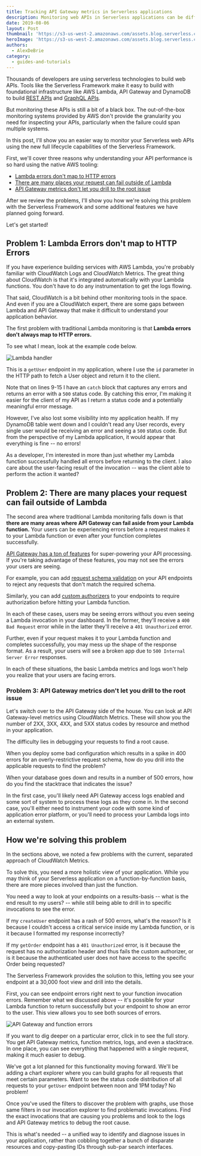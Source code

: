```yaml
---
title: Tracking API Gateway metrics in Serverless applications
description: Monitoring web APIs in Serverless applications can be difficult. See how to do it with the Serverless Framework.
date: 2019-08-06
layout: Post
thumbnail: 'https://s3-us-west-2.amazonaws.com/assets.blog.serverless.com/monitoring-api-gateway-metrics/thumbnail.png'
heroImage: 'https://s3-us-west-2.amazonaws.com/assets.blog.serverless.com/monitoring-api-gateway-metrics/header.png'
authors:
  - AlexDeBrie
category:
  - guides-and-tutorials
---
```


Thousands of developers are using serverless technologies to build web APIs. Tools like the Serverless Framework make it easy to build with foundational infrastructure like AWS Lambda, API Gateway and DynamoDB to build [REST APIs](https://serverless.com/blog/node-rest-api-with-serverless-lambda-and-dynamodb/) and [GraphQL APIs](https://serverless.com/blog/running-scalable-reliable-graphql-endpoint-with-serverless/).

But monitoring these APIs is still a bit of a black box. The out-of-the-box monitoring systems provided by AWS don't provide the granularity you need for inspecting your APIs, particularly when the failure could span multiple systems.

In this post, I'll show you an easier way to monitor your Serverless web APIs using the new full lifecycle capabilities of the Serverless Framework.

First, we'll cover three reasons why understanding your API performance is so hard using the native AWS tooling:

- [Lambda errors don't map to HTTP errors](#problem-1-lambda-errors-dont-map-to-http-errors)
- [There are many places your request can fail outside of Lambda](#problem-2-there-are-many-places-your-request-can-fail-outside-of-lambda)
- [API Gateway metrics don't let you drill to the root issue](#problem-3api-gateway-metrics-dont-let-you-drill-to-the-root-issue)

After we review the problems, I'll show you how we're solving this problem with the Serverless Framework and some additional features we have planned going forward.

Let's get started!

## Problem 1: Lambda Errors don't map to HTTP Errors

If you have experience building services with AWS Lambda, you're probably familiar with CloudWatch Logs and CloudWatch Metrics. The great thing about CloudWatch is that it's integrated automatically with your Lambda functions. You don't have to do any instrumentation to get the logs flowing.

That said, CloudWatch is a bit behind other monitoring tools in the space. And even if you are a CloudWatch expert, there are some gaps between Lambda and API Gateway that make it difficult to understand your application behavior.

The first problem with traditional Lambda monitoring is that **Lambda errors don't always map to HTTP errors.**

To see what I mean, look at the example code below.

![Lambda handler](https://user-images.githubusercontent.com/6509926/62462411-f823bd00-b74c-11e9-9c75-fc43602a820f.png)

This is a `getUser` endpoint in my application, where I use the `id` parameter in the HTTP path to fetch a User object and return it to the client.

Note that on lines 9-15 I have an `catch` block that captures any errors and returns an error with a `500` status code. By catching this error, I'm making it easier for the client of my API as I return a status code and a potentially meaningful error message. 

However, I've also lost some visibility into my application health. If my DynamoDB table went down and I couldn't read any User records, every single user would be receiving an error and seeing a `500` status code. But from the perspective of my Lambda application, it would appear that everything is fine -- no errors!

As a developer, I'm interested in more than just whether my Lambda function successfully handled all errors before returning to the client. I also care about the user-facing result of the invocation -- was the client able to perform the action it wanted?

## Problem 2: There are many places your request can fail outside of Lambda

The second area where traditional Lambda monitoring falls down is that **there are many areas where API Gateway can fail aside from your Lambda function.** Your users can be experiencing errors before a request makes it to your Lambda function or even after your function completes successfully.

[API Gateway has a ton of features](https://www.alexdebrie.com/posts/api-gateway-elements/) for super-powering your API processing. If you're taking advantage of these features, you may not see the errors your users are seeing.

For example, you can add [request schema validation](https://serverless.com/framework/docs/providers/aws/events/apigateway/#request-schema-validators) on your API endpoints to reject any requests that don't match the required schema.

Similarly, you can add [custom authorizers](https://www.alexdebrie.com/posts/lambda-custom-authorizers/) to your endpoints to require authorization before hitting your Lambda function.

In each of these cases, users may be seeing errors without you even seeing a Lambda invocation in your dashboard. In the former, they'll receive a `400 Bad Request` error while in the latter they'll receive a `401 Unauthorized` error.

Further, even if your request makes it to your Lambda function and completes successfully, you may mess up the shape of the response format. As a result, your users will see a broken app due to `500 Internal Server Error` responses.

In each of these situations, the basic Lambda metrics and logs won't help you realize that your users are facing errors.

### Problem 3: API Gateway metrics don't let you drill to the root issue

Let's switch over to the API Gateway side of the house. You can look at API Gateway-level metrics using CloudWatch Metrics. These will show you the number of 2XX, 3XX, 4XX, and 5XX status codes by resource and method in your application.

The difficulty lies in debugging your requests to find a root cause.

When you deploy some bad configuration which results in a spike in 400 errors for an overly-restrictive request schema, how do you drill into the applicable requests to find the problem?

When your database goes down and results in a number of 500 errors, how do you find the stacktrace that indicates the issue?

In the first case, you'll likely need API Gateway access logs enabled and some sort of system to process these logs as they come in. In the second case, you'll either need to instrument your code with some kind of application error platform, or you'll need to process your Lambda logs into an external system.

## How we're solving this problem

In the sections above, we noted a few problems with the current, separated approach of CloudWatch Metrics. 

To solve this, you need a more holistic view of your application. While you may think of your Serverless application on a function-by-function basis, there are more pieces involved than just the function.

You need a way to look at your endpoints on a results-basis -- what is the end result to my users? -- while still being able to drill in to specific invocations to see the error.

If my `createUser` endpoint has a rash of 500 errors, what's the reason? Is it because I couldn't access a critical service inside my Lambda function, or is it because I formatted my response incorrectly?

If my `getOrder` endpoint has a `401 Unauthorized` error, is it because the request has no authorization header and thus fails the custom authorizer, or is it because the authenticated user does not have access to the specific Order being requested?

The Serverless Framework provides the solution to this, letting you see your endpoint at a 30,000 foot view and drill into the details.

First, you can see endpoint errors right next to your function invocation errors. Remember what we discussed above -- it's possible for your Lambda function to return successfully but your endpoint to show an error to the user. This view allows you to see both sources of errors.

![API Gateway and function errors](https://s3-us-west-2.amazonaws.com/assets.blog.serverless.com/monitoring-api-gateway-metrics/APIErrors.png)

If you want to dig deeper on a particular error, click in to see the full story. You get API Gateway metrics, function metrics, logs, and even a stacktrace. In one place, you can see everything that happened with a single request, making it much easier to debug.

We've got a lot planned for this functionality moving forward. We'll be adding a chart explorer where you can build graphs for all requests that meet certain parameters. Want to see the status code distribution of all requests to your `getUser` endpoint between noon and 1PM today? No problem!

Once you've used the filters to discover the problem with graphs, use those same filters in our invocation explorer to find problematic invocations. Find the exact invocations that are causing you problems and look to the logs and API Gateway metrics to debug the root cause.

This is what's needed -- a unified way to identify and diagnose issues in your application, rather than cobbling together a bunch of disparate resources and copy-pasting IDs through sub-par search interfaces.

